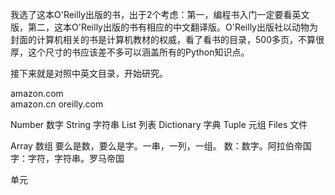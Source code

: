 我选了这本O'Reilly出版的书，出于2个考虑：第一，编程书入门一定要看英文版，第二，这本O'Reilly出版的书有相应的中文翻译版。O'Reilly出版社以动物为封面的计算机相关的书是计算机教材的权威，看了看书的目录，500多页，不算很厚，这个尺寸的书应该差不多可以涵盖所有的Python知识点。

接下来就是对照中英文目录，开始研究。

amazon.com  
amazon.cn  oreilly.com

Number 数字
String 字符串
List 列表
Dictionary 字典
Tuple 元组
Files 文件

Array 数组
要么是数，要么是字。一串，一列，一组。
数：数字。阿拉伯帝国
字：字符，字符串。罗马帝国

单元
